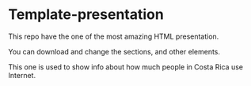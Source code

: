 # Template-presentation
This repo have the one of the most amazing HTML presentation. 

You can download and change the sections, and other elements.

This one is used to show info about how much people in Costa Rica use Internet.
